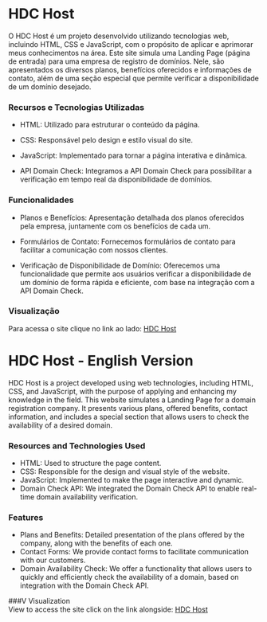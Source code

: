 # HDC Host

O HDC Host é um projeto desenvolvido utilizando tecnologias web, incluindo HTML, CSS e JavaScript, com o propósito de aplicar e aprimorar meus conhecimentos na área. Este site simula uma Landing Page (página de entrada) para uma empresa de registro de domínios. Nele, são apresentados os diversos planos, benefícios oferecidos e informações de contato, além de uma seção especial que permite verificar a disponibilidade de um domínio desejado.

### Recursos e Tecnologias Utilizadas

 + HTML: Utilizado para estruturar o conteúdo da página.

 + CSS: Responsável pelo design e estilo visual do site.

 + JavaScript: Implementado para tornar a página interativa e dinâmica.

 + API Domain Check: Integramos a API Domain Check para possibilitar a verificação em tempo real da disponibilidade de domínios.

### Funcionalidades

 + Planos e Benefícios: Apresentação detalhada dos planos oferecidos pela empresa, juntamente com os benefícios de cada um.

 + Formulários de Contato: Fornecemos formulários de contato para facilitar a comunicação com nossos clientes.

 + Verificação de Disponibilidade de Domínio: Oferecemos uma funcionalidade que permite aos usuários verificar a disponibilidade de um domínio de forma rápida e eficiente, com base na integração com a API Domain Check.

### Visualização 
Para acessa o site clique no link ao lado: [HDC Host](https://hosthdc.netlify.app/)

# HDC Host - English Version

HDC Host is a project developed using web technologies, including HTML, CSS, and JavaScript, with the purpose of applying and enhancing my knowledge in the field. This website simulates a Landing Page for a domain registration company. It presents various plans, offered benefits, contact information, and includes a special section that allows users to check the availability of a desired domain.

### Resources and Technologies Used

+ HTML: Used to structure the page content.
+ CSS: Responsible for the design and visual style of the website.
+ JavaScript: Implemented to make the page interactive and dynamic.
+ Domain Check API: We integrated the Domain Check API to enable real-time domain availability verification.

### Features

+ Plans and Benefits: Detailed presentation of the plans offered by the company, along with the benefits of each one.
+ Contact Forms: We provide contact forms to facilitate communication with our customers.
+ Domain Availability Check: We offer a functionality that allows users to quickly and efficiently check the availability of a domain, based on integration with the Domain Check API.

###V Visualization  
View to access the site click on the link alongside: [HDC Host](https://hosthdc.netlify.app/)
